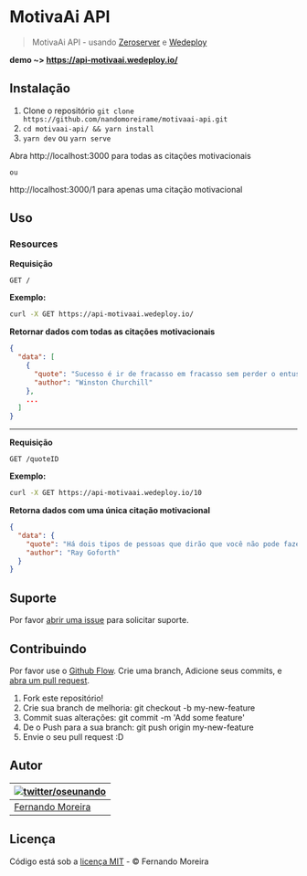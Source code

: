 # MotivaAi API

> MotivaAi API - usando [Zeroserver](https://github.com/remoteinterview/zero) e [Wedeploy](https://wedeploy.com/)

**demo ~> https://api-motivaai.wedeploy.io/**

## Instalação

1. Clone o repositório `git clone https://github.com/nandomoreirame/motivaai-api.git`
2. `cd motivaai-api/ && yarn install`
3. `yarn dev` ou `yarn serve`

Abra http://localhost:3000 para todas as citações motivacionais

`ou`

http://localhost:3000/1 para apenas uma citação motivacional

## Uso

### Resources

**Requisição**

```
GET /
```

**Exemplo:**

```sh
curl -X GET https://api-motivaai.wedeploy.io/
```

**Retornar dados com todas as citações motivacionais**

```json
{
  "data": [
    {
      "quote": "Sucesso é ir de fracasso em fracasso sem perder o entusiasmo.",
      "author": "Winston Churchill"
    },
    ...
  ]
}
```

---

**Requisição**

```
GET /quoteID
```

**Exemplo:**

```sh
curl -X GET https://api-motivaai.wedeploy.io/10
```

**Retorna dados com uma única citação motivacional**

```json
{
  "data": {
    "quote": "Há dois tipos de pessoas que dirão que você não pode fazer diferença nesse mundo: aquelas que tem medo de tentar e aquelas que temem que você consiga.",
    "author": "Ray Goforth"
  }
}
```

## Suporte

Por favor [abrir uma issue](https://github.com/nandomoreirame/motivaai-api/issues/new) para solicitar suporte.

## Contribuindo

Por favor use o [Github Flow](https://guides.github.com/introduction/flow/). Crie uma branch, Adicione seus commits, e [abra um pull request](https://github.com/nandomoreirame/motivaai-api/compare?expand=1).

1. Fork este repositório!
2. Crie sua branch de melhoria: git checkout -b my-new-feature
3. Commit suas alterações: git commit -m 'Add some feature'
4. De o Push para a sua branch: git push origin my-new-feature
5. Envie o seu pull request :D

## Autor

| [![twitter/oseunando](https://avatars6.githubusercontent.com/u/1318271?v=4&s=120)](http://twitter.com/oseunando "Follow @oseunando on Twitter") |
|---|
| [Fernando Moreira](http://nandomoreira.me) |

## Licença

Código está sob a [licença MIT](/LICENSE) - © Fernando Moreira
